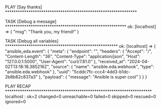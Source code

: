 PLAY [Say thanks] **************************************************************

TASK [Debug a message] *********************************************************
ok: [localhost] => {
    "msg": "Thank you, my friend!"
}

TASK [Debug all variables] *****************************************************
ok: [localhost] => {
    "ansible_eda.event": {
        "meta": {
            "endpoint": "",
            "headers": {
                "Accept": "*/*",
                "Content-Length": "36",
                "Content-Type": "application/json",
                "Host": "127.0.0.1:5000",
                "User-Agent": "curl/7.81.0"
            },
            "received_at": "2024-04-02T13:18:18.385216Z",
            "source": {
                "name": "ansible.eda.webhook",
                "type": "ansible.eda.webhook"
            },
            "uuid": "5cddc7fc-ccc4-4dd3-b1dc-2b8b82c837a3"
        },
        "payload": {
            "message": "Ansible is super cool"
        }
    }
}

PLAY RECAP *********************************************************************
localhost                  : ok=2    changed=0    unreachable=0    failed=0    skipped=0    rescued=0    ignored=0   